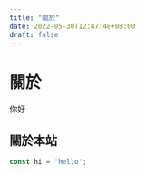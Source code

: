 ```yaml
---
title: "關於"
date: 2022-05-30T12:47:48+08:00
draft: false
---
```

# 關於
你好
## 關於本站
```js
const hi = 'hello';
```